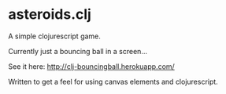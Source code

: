 asteroids.clj
=============

A simple clojurescript game.

Currently just a bouncing ball in a screen...

See it here: http://clj-bouncingball.herokuapp.com/

Written to get a feel for using canvas elements and clojurescript.


